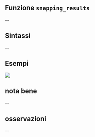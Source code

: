 ## Funzione `snapping_results`

--

## Sintassi

--

## Esempi

<img src="/img/variabili/snapping_results/snapping_results1.png">

## nota bene

--

## osservazioni

--